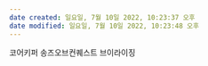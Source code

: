 ```yaml
---
date created: 일요일, 7월 10일 2022, 10:23:37 오후
date modified: 일요일, 7월 10일 2022, 10:23:48 오후
---
```


코어키퍼
송즈오브컨퀘스트
브이라이징
